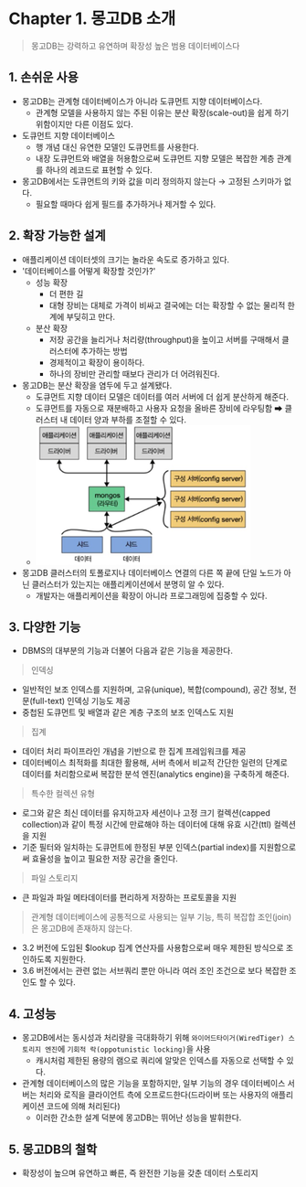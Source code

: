 # Chapter 1. 몽고DB 소개

> 몽고DB는 강력하고 유연하며 확장성 높은 범용 데이터베이스다

## 1. 손쉬운 사용

- 몽고DB는 관계형 데이터베이스가 아니라 도큐먼트 지향 데이터베이스다.
  - 관계형 모델을 사용하지 않는 주된 이유는 분산 확장(scale-out)을 쉽게 하기 위함이지만 다른 이점도 있다.
- 도큐먼트 지향 데이터베이스
  - 행 개념 대신 유연한 모델인 도큐먼트를 사용한다.
  - 내장 도큐먼트와 배열을 허용함으로써 도큐먼트 지향 모델은 복잡한 계층 관계를 하나의 레코드로 표현할 수 있다.
- 몽고DB에서는 도큐먼트의 키와 값을 미리 정의하지 않는다 → 고정된 스키마가 없다.
  - 필요할 때마다 쉽게 필드를 추가하거나 제거할 수 있다.

## 2. 확장 가능한 설계 

- 애플리케이션 데이터셋의 크기는 놀라운 속도로 증가하고 있다.
- '데이터베이스를 어떻게 확장할 것인가?'
  - 성능 확장
    - 더 편한 길
    - 대형 장비는 대체로 가격이 비싸고 결국에는 더는 확장할 수 없는 물리적 한계에 부딪히고 만다.
  - 분산 확장 
    - 저장 공간을 늘리거나 처리량(throughput)을 높이고 서버를 구매해서 클러스터에 추가하는 방법
    - 경제적이고 확장이 용이하다.
    - 하나의 장비만 관리할 때보다 관리가 더 어려워진다.
- 몽고DB는 분산 확장을 염두에 두고 설계됐다.
  - 도큐먼트 지향 데이터 모델은 데이터를 여러 서버에 더 쉽게 분산하게 해준다.
  - 도큐먼트를 자동으로 재분배하고 사용자 요청을 올바른 장비에 라우팅함 ➡ 클러스터 내 데이터 양과 부하를 조절할 수 있다.
  - ![img.png](./image/img.png)
- 몽고DB 클러스터의 토폴로지나 데이터베이스 연결의 다른 쪽 끝에 단일 노드가 아닌 클러스터가 있는지는 애플리케이션에서 분명히 알 수 있다.
  - 개발자는 애플리케이션을 확장이 아니라 프로그래밍에 집중할 수 있다.

## 3. 다양한 기능

- DBMS의 대부분의 기능과 더불어 다음과 같은 기능을 제공한다.

> 인덱싱
- 일반적인 보조 인덱스를 지원하며, 고유(unique), 복합(compound), 공간 정보, 전문(full-text) 인덱싱 기능도 제공
- 중첩된 도큐먼트 및 배열과 같은 계층 구조의 보조 인덱스도 지원

> 집계
- 데이터 처리 파이프라인 개념을 기반으로 한 집계 프레임워크를 제공
- 데이터베이스 최적화를 최대한 활용해, 서버 측에서 비교적 간단한 일련의 단계로 데이터를 처리함으로써 복잡한 분석 엔진(analytics engine)을 구축하게 해준다.

> 특수한 컬렉션 유형
- 로그와 같은 최신 데이터를 유지하고자 세션이나 고정 크기 컬렉션(capped collection)과 같이 특정 시간에 만료해야 하는 데이터에 대해 유효 시간(ttl) 컬렉션을 지원
- 기준 필터와 일치하는 도큐먼트에 한정된 부분 인덱스(partial index)를 지원함으로써 효율성을 높이고 필요한 저장 공간을 줄인다.

> 파일 스토리지
- 큰 파일과 파일 메타데이터를 편리하게 저장하는 프로토콜을 지원

> 관계형 데이터베이스에 공통적으로 사용되는 일부 기능, 특히 복잡합 조인(join)은 몽고DB에 존재하지 않는다.
- 3.2 버전에 도입된 $lookup 집계 연산자를 사용함으로써 매우 제한된 방식으로 조인하도록 지원한다.
- 3.6 버전에서는 관련 없는 서브쿼리 뿐만 아니라 여러 조인 조건으로 보다 복잡한 조인도 할 수 있다.

## 4. 고성능

- 몽고DB에서는 동시성과 처리량을 극대화하기 위해 `와이어드타이거(WiredTiger) 스토리지 엔진`에 `기회적 락(oppotunistic locking)`을 사용
  - 캐시처럼 제한된 용량의 램으로 쿼리에 알맞은 인덱스를 자동으로 선택할 수 있다.
- 관계형 데이터베이스의 많은 기능을 포함하지만, 일부 기능의 경우 데이터베이스 서버는 처리와 로직을 클라이언트 측에 오프로드한다(드라이버 또는 사용자의 애플리케이션 코드에 의해 처리된다)
  - 이러한 간소한 설계 덕분에 몽고DB는 뛰어난 성능을 발휘한다.

## 5. 몽고DB의 철학

- 확장성이 높으며 유연하고 빠른, 즉 완전한 기능을 갖춘 데이터 스토리지